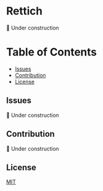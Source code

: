 # Rettich

:wrench: Under construction

# Table of Contents
- [Issues](#issues)
- [Contribution](#contribution)
- [License](#license)

<a name="issues"/>

## Issues

:wrench: Under construction

<a name="contribution"/>

## Contribution

:wrench: Under construction

<a name="license"/>

## License

[MIT](https://github.com/rettich-team/server/blob/master/LICENSE)
